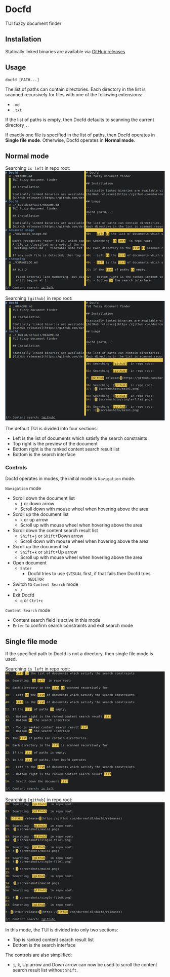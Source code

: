 # Docfd
TUI fuzzy document finder

## Installation

Statically linked binaries are available via
[GitHub releases](https://github.com/darrenldl/docfd/releases)

## Usage

```
docfd [PATH...]
```

The list of paths can contain directories.
Each directory in the list is scanned recursively for
files with one of the following extensions:

- `.md`
- `.txt`

If the list of paths is empty,
then Docfd defaults to scanning the
current directory `.`.

If exactly one file is specified
in the list of paths, then Docfd operates
in **Single file mode**.
Otherwise, Docfd operates in **Normal mode**.

## Normal mode

Searching `is left` in repo root:
![](screenshots/main0.png)

Searching `[github]` in repo root:
![](screenshots/main1.png)

The default TUI is divided into four sections:
- Left is the list of documents which satisfy the search constraints
- Top right is the preview of the document
- Bottom right is the ranked content search result list
- Bottom is the search interface

### Controls

Docfd operates in modes, the initial mode is `Navigation` mode.

`Navigation` mode
- Scroll down the document list
  - `j` or down arrow
  - Scroll down with mouse wheel when hovering above the area
- Scroll up the document list
  - `k` or up arrow
  - Scroll up with mouse wheel when hovering above the area
- Scroll down the content search result list
  - `Shift`+`j` or `Shift`+Down arrow
  - Scroll down with mouse wheel when hovering above the area
- Scroll up the document list
  - `Shift`+`k` or `Shift`+Up arrow
  - Scroll up with mouse wheel when hovering above the area
- Open document
  - `Enter`
    - Docfd tries to use `$VISUAL` first, if that fails then Docfd tries `$EDITOR`
- Switch to `Content Search` mode
  - `/`
- Exit Docfd
  - `q` or `Ctrl+c`

`Content Search` mode

- Content search field is active in this mode
- `Enter` to confirm search constraints and exit search mode

## Single file mode

If the specified path to Docfd is not a directory, then single file mode
is used.

Searching `is left` in repo root:
![](screenshots/single-file0.png)

Searching `[github]` in repo root:
![](screenshots/single-file1.png)

In this mode, the TUI is divided into only two sections:
- Top is ranked content search result list
- Bottom is the search interface

The controls are also simplified:
- `j`, `k`, Up arrow and Down arrow can now be used to scroll the content search result
  list without `Shift`.

